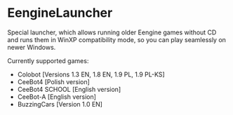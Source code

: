 EengineLauncher
===============

Special launcher, which allows running older Eengine games without CD and runs them in WinXP compatibility mode, so you can play seamlessly on newer Windows.

Currently supported games:
- Colobot [Versions 1.3 EN, 1.8 EN, 1.9 PL, 1.9 PL-KS]
- CeeBot4 [Polish version]
- CeeBot4 SCHOOL [English version]
- CeeBot-A [English version]
- BuzzingCars [Version 1.0 EN]

